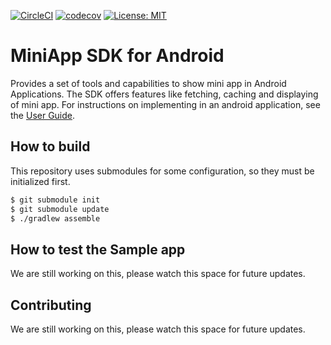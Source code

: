 [![CircleCI](https://circleci.com/gh/rakutentech/android-miniapp.svg?style=svg)](https://circleci.com/gh/rakutentech/android-miniapp)
[![codecov](https://codecov.io/gh/rakutentech/android-miniapp/branch/master/graph/badge.svg)](https://codecov.io/gh/rakutentech/android-miniapp)
[![License: MIT](https://img.shields.io/badge/License-MIT-green.svg)](https://opensource.org/licenses/MIT)

# MiniApp SDK for Android

Provides a set of tools and capabilities to show mini app in Android Applications. The SDK offers features like fetching, caching and displaying of mini app. 
For instructions on implementing in an android application, see the [User Guide](miniapp/USERGUIDE.md).

## How to build

This repository uses submodules for some configuration, so they must be initialized first.

```bash
$ git submodule init
$ git submodule update
$ ./gradlew assemble
```

## How to test the Sample app

We are still working on this, please watch this space for future updates.

## Contributing

We are still working on this, please watch this space for future updates.
